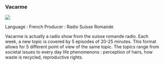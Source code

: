 ### Vacarme

![](https://i.imgur.com/fCDrLo1.png)

Language : French
Producer : Radio Suisse Romande

Vacarme is actually a radio show from the suisse romande radio. Each week, a new topic is covered by 5 episodes of 20-25 minutes. This format allows for 5 different point of view of the same topic. The topics range from societal issues to every day life phenomenons : perception of hairs, how waste is recycled, reproductive rights. 
